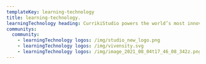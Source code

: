 ```yaml
---
templateKey: learning-technology
title: learning-technology.
learningTechnology heading: CurrikiStudio powers the world’s most innovative learning technology.
communitys:
  community:
    - learningTechnology logos: /img/studio_new_logo.png
    - learningTechnology logos: /img/vivensity.svg
    - learningTechnology logos: /img/image_2021_08_04t17_46_08_342z.png
---
```

